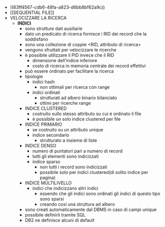 - ((63ff4567-cdb6-48fa-a823-d6bb8bf62a9c))
- [[SEQUENTIAL FILE]]
- VELOCIZZARE LA RICERCA
	- **INDICI**
		- sono strutture dati ausiliarie
		- dato un predicato di ricerca fornisce i RID dei record che la soddisfano
		- sono una collezione di coppie <RID, attributo di ricerca>
		- vengono sfruttati per velocizzare le ricerche
		- è possibile utilizzare il PID invece che il RID
			- dimensione dell'indice inferiore
			- costo di ricerca in memoria centrale dei record effettivi
		- può essere ordinato per facilitare la ricerca
		- tipologie
			- indici hash
				- non ottimali per ricerca con range
			- indici ordinati
				- strutturati ad albero binario bilanciato
				- ottimi per ricerche range
		- INDICE CLUSTERED
			- costruito sullo stesso attributo su cui è ordinato il file
			- è possibile un solo indice clustered per file
		- INDICE PRIMARIO
			- se costruito su un attributo unique
			- indice secondario
				- strutturato a insieme di liste
		- INDICE DENSO
			- numero di puntatori pari a numero di record
			- tutti gli elementi sono indicizzati
			- indice sparso
				- non tutti  i record sono indicizzati
				- possibile solo per indici clustered(di solito indice per pagina)
		- INDICE MULTILIVELLO
			- indici che indicizzano altri indici
				- essendo che gli indici sono ordinati gli indici di questo tipo sono sparsi
				- creando cosi una struttura ad albero
		- sono creati automaticamente dal DBMS in caso di campi unique
		- possibile definirli tramite SQL
		- DB2 ne definisce alcuni di default